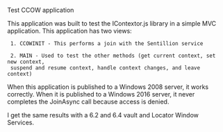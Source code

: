 Test CCOW application

This application was built to test the IContextor.js library in a simple MVC application.
This application has two views:

     1. CCOWINIT - This performs a join with the Sentillion service
     
     2. MAIN - Used to test the other methods (get current context, set new context, 
     suspend and resume context, handle context changes, and leave context)

     
When this application is published to a Windows 2008 server, it works correctly. When it is published to a Windows 2016 server, it never completes the JoinAsync call because access is denied.

I get the same results with a 6.2 and 6.4 vault and Locator Window Services.
